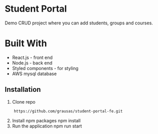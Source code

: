 # Student Portal

Demo CRUD project where you can add students, groups and courses.

# Built With

- React.js - front end
- Node.js - back end
- Styled components - for styling
- AWS mysql database

## Installation

1.  Clone repo
```
    https://github.com/grausas/student-portal-fe.git
```
2.  Install npm packages
    npm install
3.  Run the application
    npm run start
